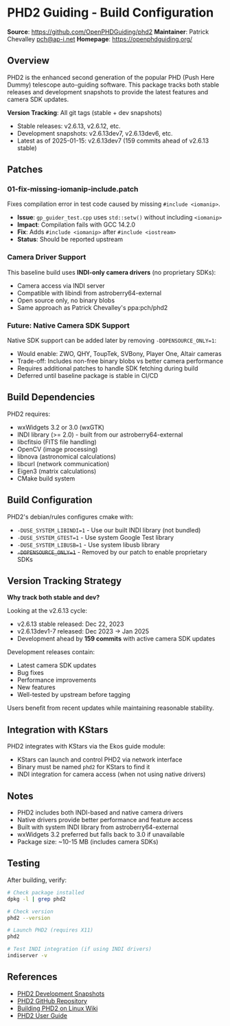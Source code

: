 # PHD2 Guiding - Build Configuration

**Source**: https://github.com/OpenPHDGuiding/phd2
**Maintainer**: Patrick Chevalley <pch@ap-i.net>
**Homepage**: https://openphdguiding.org/

## Overview

PHD2 is the enhanced second generation of the popular PHD (Push Here Dummy) telescope auto-guiding software. This package tracks both stable releases and development snapshots to provide the latest features and camera SDK updates.

**Version Tracking**: All git tags (stable + dev snapshots)
- Stable releases: v2.6.13, v2.6.12, etc.
- Development snapshots: v2.6.13dev7, v2.6.13dev6, etc.
- Latest as of 2025-01-15: v2.6.13dev7 (159 commits ahead of v2.6.13 stable)

## Patches

### 01-fix-missing-iomanip-include.patch
Fixes compilation error in test code caused by missing `#include <iomanip>`.
- **Issue**: `gp_guider_test.cpp` uses `std::setw()` without including `<iomanip>`
- **Impact**: Compilation fails with GCC 14.2.0
- **Fix**: Adds `#include <iomanip>` after `#include <iostream>`
- **Status**: Should be reported upstream

### Camera Driver Support

This baseline build uses **INDI-only camera drivers** (no proprietary SDKs):
- Camera access via INDI server
- Compatible with libindi from astroberry64-external
- Open source only, no binary blobs
- Same approach as Patrick Chevalley's ppa:pch/phd2

### Future: Native Camera SDK Support

Native SDK support can be added later by removing `-DOPENSOURCE_ONLY=1`:
- Would enable: ZWO, QHY, ToupTek, SVBony, Player One, Altair cameras
- Trade-off: Includes non-free binary blobs vs better camera performance
- Requires additional patches to handle SDK fetching during build
- Deferred until baseline package is stable in CI/CD

## Build Dependencies

PHD2 requires:
- wxWidgets 3.2 or 3.0 (wxGTK)
- INDI library (>= 2.0) - built from our astroberry64-external
- libcfitsio (FITS file handling)
- OpenCV (image processing)
- libnova (astronomical calculations)
- libcurl (network communication)
- Eigen3 (matrix calculations)
- CMake build system

## Build Configuration

PHD2's debian/rules configures cmake with:
- `-DUSE_SYSTEM_LIBINDI=1` - Use our built INDI library (not bundled)
- `-DUSE_SYSTEM_GTEST=1` - Use system Google Test library
- `-DUSE_SYSTEM_LIBUSB=1` - Use system libusb library
- ~~`-DOPENSOURCE_ONLY=1`~~ - Removed by our patch to enable proprietary SDKs

## Version Tracking Strategy

**Why track both stable and dev?**

Looking at the v2.6.13 cycle:
- v2.6.13 stable released: Dec 22, 2023
- v2.6.13dev1-7 released: Dec 2023 → Jan 2025
- Development ahead by **159 commits** with active camera SDK updates

Development releases contain:
- Latest camera SDK updates
- Bug fixes
- Performance improvements
- New features
- Well-tested by upstream before tagging

Users benefit from recent updates while maintaining reasonable stability.

## Integration with KStars

PHD2 integrates with KStars via the Ekos guide module:
- KStars can launch and control PHD2 via network interface
- Binary must be named `phd2` for KStars to find it
- INDI integration for camera access (when not using native drivers)

## Notes

- PHD2 includes both INDI-based and native camera drivers
- Native drivers provide better performance and feature access
- Built with system INDI library from astroberry64-external
- wxWidgets 3.2 preferred but falls back to 3.0 if unavailable
- Package size: ~10-15 MB (includes camera SDKs)

## Testing

After building, verify:
```bash
# Check package installed
dpkg -l | grep phd2

# Check version
phd2 --version

# Launch PHD2 (requires X11)
phd2

# Test INDI integration (if using INDI drivers)
indiserver -v
```

## References

- [PHD2 Development Snapshots](https://openphdguiding.org/development-snapshots/)
- [PHD2 GitHub Repository](https://github.com/OpenPHDGuiding/phd2)
- [Building PHD2 on Linux Wiki](https://github.com/OpenPHDGuiding/phd2/wiki/BuildingPHD2OnLinux)
- [PHD2 User Guide](https://openphdguiding.org/phd2-user-guide/)

